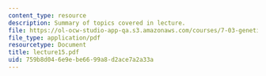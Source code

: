 ```yaml
---
content_type: resource
description: Summary of topics covered in lecture.
file: https://ol-ocw-studio-app-qa.s3.amazonaws.com/courses/7-03-genetics-fall-2004/759b8d046e9ebe6699a8d2ace7a2a33a_lecture15.pdf
file_type: application/pdf
resourcetype: Document
title: lecture15.pdf
uid: 759b8d04-6e9e-be66-99a8-d2ace7a2a33a
---
```

